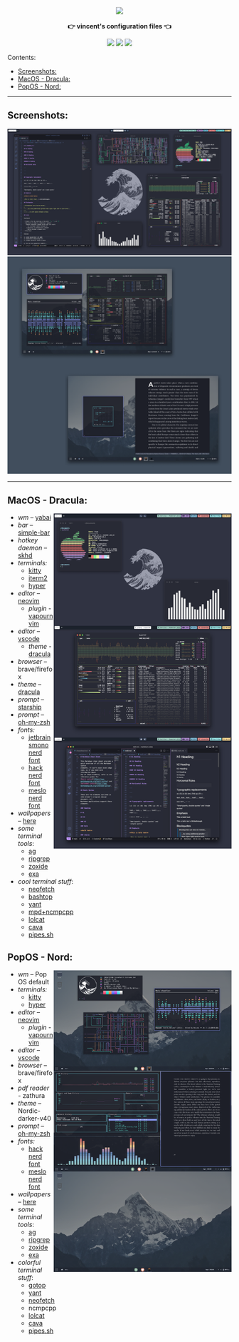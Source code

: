 <p align="center">
  <img width="20%" src="https://github.com/cveinnt.png" />
</p>

<p align="center">
  <b>👉 vincent's configuration files 👈</b>
</p>

<p align="center">
  <img src="https://img.shields.io/badge/MAINTAINED-YES-green?style=for-the-badge">
  <img src="https://img.shields.io/badge/LICENSE-MIT-blue?style=for-the-badge">
  <img src="https://img.shields.io/github/issues/Cveinnt/dotfiles?style=for-the-badge">
</p>

Contents:

- [Screenshots:](#screenshots)
- [MacOS - Dracula:](#macos---dracula)
- [PopOS - Nord:](#popos---nord)

---

## Screenshots:

![mac](/images/mac.png)
![pop](/images/pop.png)

---

## MacOS - Dracula:

<img src="https://raw.githubusercontent.com/Cveinnt/dotfiles/main/images/mac_demo.png" alt="img" align="right" width="400px">

- _wm_ – [yabai](https://github.com/koekeishiya/yabai)
- _bar_ – [simple-bar](https://github.com/Jean-Tinland/simple-bar)
- _hotkey daemon_ – [skhd](https://github.com/koekeishiya/skhd)
- _terminals:_
  - [kitty](https://github.com/kovidgoyal/kitty)
  - [iterm2](https://iterm2.com/)
  - [hyper](https://hyper.is/)
- _editor_ – [neovim](https://github.com/neovim/neovim)
  - _plugin_ - [vapournvim](https://github.com/VapourNvim/VapourNvim)
- _editor_ – [vscode](https://code.visualstudio.com/)
  - _theme_ - [dracula](https://marketplace.visualstudio.com/items?itemName=dracula-theme.theme-dracula)
- _browser_ – brave/firefox
- _theme_ – [dracula](https://draculatheme.com/)
- _prompt_ – [starship](https://starship.rs/)
- _prompt_ – [oh-my-zsh](https://ohmyz.sh/)
- _fonts:_
  - [jetbrainsmono nerd font](https://www.nerdfonts.com/font-downloads)
  - [hack nerd font](https://www.nerdfonts.com/font-downloads)
  - [meslo nerd font](https://www.nerdfonts.com/font-downloads)
- _wallpapers_ – [here](/images)
- _some terminal tools_:
  - [ag](https://github.com/ggreer/the_silver_searcher)
  - [ripgrep](https://github.com/BurntSushi/ripgrep)
  - [zoxide](https://github.com/ajeetdsouza/zoxide)
  - [exa](https://github.com/ogham/exa)
- _cool terminal stuff_:
  - [neofetch](https://github.com/dylanaraps/neofetch)
  - [bashtop](https://github.com/aristocratos/bashtop)
  - [yant](https://github.com/Cveinnt/yant)
  - [mpd+ncmpcpp](https://gist.github.com/sdushantha/fd0b4f7d69b814317bc33da3a57fdf49)
  - [lolcat](https://github.com/busyloop/lolcat)
  - [cava](https://github.com/karlstav/cava)
  - [pipes.sh](https://github.com/pipeseroni/pipes.sh)

## PopOS - Nord:

<img src="images/pop-demo.png" alt="img" align="right" width="400px">

- _wm_ – Pop OS default
- _terminals:_
  - [kitty](https://github.com/kovidgoyal/kitty)
  - [hyper](https://hyper.is/)
- _editor_ – [neovim](https://github.com/neovim/neovim)
  - _plugin_ - [vapournvim](https://github.com/VapourNvim/VapourNvim)
- _editor_ – [vscode](https://code.visualstudio.com/)
- _browser_ – brave/firefox
- _pdf reader_ - zathura
- _theme_ – Nordic-darker-v40
- _prompt_ – [oh-my-zsh](https://ohmyz.sh/)
- _fonts:_
  - [hack nerd font](https://www.nerdfonts.com/font-downloads)
  - [meslo nerd font](https://www.nerdfonts.com/font-downloads)
- _wallpapers_ – [here](/images)
- _some terminal tools_:
  - [ag](https://github.com/ggreer/the_silver_searcher)
  - [ripgrep](https://github.com/BurntSushi/ripgrep)
  - [zoxide](https://github.com/ajeetdsouza/zoxide)
  - [exa](https://github.com/ogham/exa)
- _colorful terminal stuff_:
  - [gotop](https://github.com/)
  - [yant](https://github.com/Cveinnt/yant)
  - [neofetch](https://github.com/dylanaraps/neofetch)
  - ncmpcpp
  - [lolcat](https://github.com/busyloop/lolcat)
  - [cava](https://github.com/karlstav/cava)
  - [pipes.sh](https://github.com/pipeseroni/pipes.sh)
